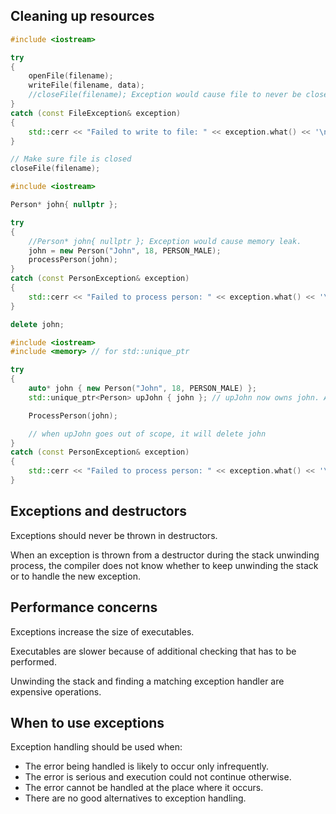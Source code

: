 ## Cleaning up resources
```cpp
#include <iostream>

try
{
    openFile(filename);
    writeFile(filename, data);
    //closeFile(filename); Exception would cause file to never be closed and memory leak.
}
catch (const FileException& exception)
{
    std::cerr << "Failed to write to file: " << exception.what() << '\n';
}

// Make sure file is closed
closeFile(filename);
```

```cpp
#include <iostream>

Person* john{ nullptr };

try
{
	//Person* john{ nullptr }; Exception would cause memory leak.
    john = new Person("John", 18, PERSON_MALE);
    processPerson(john);
}
catch (const PersonException& exception)
{
    std::cerr << "Failed to process person: " << exception.what() << '\n';
}

delete john;
```

```cpp
#include <iostream>
#include <memory> // for std::unique_ptr

try
{
    auto* john { new Person("John", 18, PERSON_MALE) };
    std::unique_ptr<Person> upJohn { john }; // upJohn now owns john. Automatic deallocation.

    ProcessPerson(john);

    // when upJohn goes out of scope, it will delete john
}
catch (const PersonException& exception)
{
    std::cerr << "Failed to process person: " << exception.what() << '\n';
}
```

## Exceptions and destructors
Exceptions should never be thrown in destructors.

When an exception is thrown from a destructor during the stack unwinding process, the compiler does not know whether to keep unwinding the stack or to handle the new exception.

## Performance concerns
Exceptions increase the size of executables.

Executables are slower because of additional checking that has to be performed.

Unwinding the stack and finding a matching exception handler are expensive operations.

## When to use exceptions
Exception handling should be used when:
- The error being handled is likely to occur only infrequently.
- The error is serious and execution could not continue otherwise.
- The error cannot be handled at the place where it occurs.
- There are no good alternatives to exception handling.
